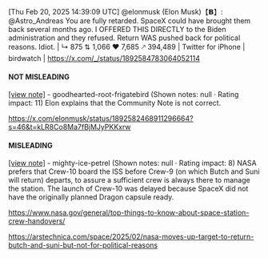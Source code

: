[Thu Feb 20, 2025 14:39:09 UTC] @elonmusk (Elon Musk)【𝗕】: @Astro_Andreas You are fully retarded.  SpaceX could have brought them back several months ago.  I OFFERED THIS DIRECTLY to the Biden administration and they refused.  Return WAS pushed back for political reasons.  Idiot. | ↳ 875 ⇅ 1,066 ♥ 7,685 🡕 394,489 | Twitter for iPhone | birdwatch | https://x.com/_/status/1892584783064052114

#### NOT MISLEADING

[[view note]](https://x.com/i/birdwatch/n/1892597285542035903) - goodhearted-root-frigatebird (Shown notes: null · Rating impact: 11)
Elon explains that the Community Note is not correct. 

https://x.com/elonmusk/status/1892582468911296664?s=46&t=kLR8Co8Ma7fBjMJyPKKxrw

#### MISLEADING

[[view note]](https://x.com/i/birdwatch/n/1892590964742467737) - mighty-ice-petrel (Shown notes: null · Rating impact: 8)
NASA prefers that Crew-10 board the ISS before Crew-9 (on which Butch and Suni will return) departs, to assure a sufficient crew is always there to manage the station. The launch of Crew-10 was delayed because SpaceX did not have the originally planned Dragon capsule ready.

https://www.nasa.gov/general/top-things-to-know-about-space-station-crew-handovers/

https://arstechnica.com/space/2025/02/nasa-moves-up-target-to-return-butch-and-suni-but-not-for-political-reasons
